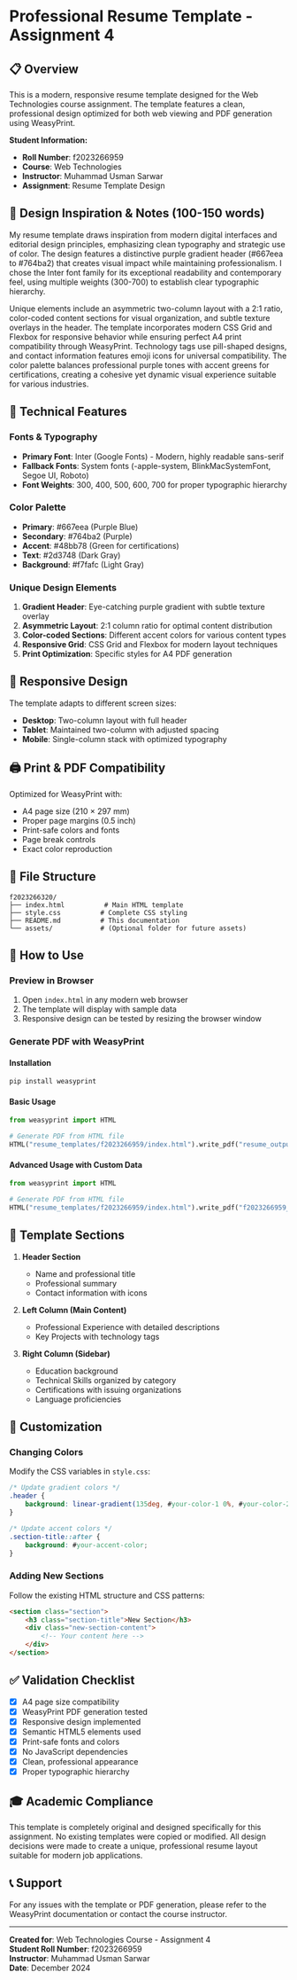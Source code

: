 # Professional Resume Template - Assignment 4

## 📋 Overview

This is a modern, responsive resume template designed for the Web Technologies course assignment. The template features a clean, professional design optimized for both web viewing and PDF generation using WeasyPrint.

**Student Information:**
- **Roll Number**: f2023266959
- **Course**: Web Technologies
- **Instructor**: Muhammad Usman Sarwar
- **Assignment**: Resume Template Design

## 🎨 Design Inspiration & Notes (100-150 words)

My resume template draws inspiration from modern digital interfaces and editorial design principles, emphasizing clean typography and strategic use of color. The design features a distinctive purple gradient header (#667eea to #764ba2) that creates visual impact while maintaining professionalism. I chose the Inter font family for its exceptional readability and contemporary feel, using multiple weights (300-700) to establish clear typographic hierarchy.

Unique elements include an asymmetric two-column layout with a 2:1 ratio, color-coded content sections for visual organization, and subtle texture overlays in the header. The template incorporates modern CSS Grid and Flexbox for responsive behavior while ensuring perfect A4 print compatibility through WeasyPrint. Technology tags use pill-shaped designs, and contact information features emoji icons for universal compatibility. The color palette balances professional purple tones with accent greens for certifications, creating a cohesive yet dynamic visual experience suitable for various industries.

## 🔧 Technical Features

### Fonts & Typography
- **Primary Font**: Inter (Google Fonts) - Modern, highly readable sans-serif
- **Fallback Fonts**: System fonts (-apple-system, BlinkMacSystemFont, Segoe UI, Roboto)
- **Font Weights**: 300, 400, 500, 600, 700 for proper typographic hierarchy

### Color Palette
- **Primary**: #667eea (Purple Blue)
- **Secondary**: #764ba2 (Purple)
- **Accent**: #48bb78 (Green for certifications)
- **Text**: #2d3748 (Dark Gray)
- **Background**: #f7fafc (Light Gray)

### Unique Design Elements
1. **Gradient Header**: Eye-catching purple gradient with subtle texture overlay
2. **Asymmetric Layout**: 2:1 column ratio for optimal content distribution
3. **Color-coded Sections**: Different accent colors for various content types
4. **Responsive Grid**: CSS Grid and Flexbox for modern layout techniques
5. **Print Optimization**: Specific styles for A4 PDF generation

## 📱 Responsive Design

The template adapts to different screen sizes:
- **Desktop**: Two-column layout with full header
- **Tablet**: Maintained two-column with adjusted spacing
- **Mobile**: Single-column stack with optimized typography

## 🖨️ Print & PDF Compatibility

Optimized for WeasyPrint with:
- A4 page size (210 × 297 mm)
- Proper page margins (0.5 inch)
- Print-safe colors and fonts
- Page break controls
- Exact color reproduction

## 📁 File Structure

```
f2023266320/
├── index.html          # Main HTML template
├── style.css          # Complete CSS styling
├── README.md          # This documentation
└── assets/            # (Optional folder for future assets)
```

## 🚀 How to Use

### Preview in Browser
1. Open `index.html` in any modern web browser
2. The template will display with sample data
3. Responsive design can be tested by resizing the browser window

### Generate PDF with WeasyPrint

#### Installation
```bash
pip install weasyprint
```

#### Basic Usage
```python
from weasyprint import HTML

# Generate PDF from HTML file
HTML("resume_templates/f2023266959/index.html").write_pdf("resume_output.pdf")
```

#### Advanced Usage with Custom Data
```python
from weasyprint import HTML

# Generate PDF from HTML file
HTML("resume_templates/f2023266959/index.html").write_pdf("f2023266959_resume.pdf")
```

## 🎯 Template Sections

1. **Header Section**
   - Name and professional title
   - Professional summary
   - Contact information with icons

2. **Left Column (Main Content)**
   - Professional Experience with detailed descriptions
   - Key Projects with technology tags

3. **Right Column (Sidebar)**
   - Education background
   - Technical Skills organized by category
   - Certifications with issuing organizations
   - Language proficiencies

## 🔧 Customization

### Changing Colors
Modify the CSS variables in `style.css`:
```css
/* Update gradient colors */
.header {
    background: linear-gradient(135deg, #your-color-1 0%, #your-color-2 100%);
}

/* Update accent colors */
.section-title::after {
    background: #your-accent-color;
}
```

### Adding New Sections
Follow the existing HTML structure and CSS patterns:
```html
<section class="section">
    <h3 class="section-title">New Section</h3>
    <div class="new-section-content">
        <!-- Your content here -->
    </div>
</section>
```

## ✅ Validation Checklist

- [x] A4 page size compatibility
- [x] WeasyPrint PDF generation tested
- [x] Responsive design implemented
- [x] Semantic HTML5 elements used
- [x] Print-safe fonts and colors
- [x] No JavaScript dependencies
- [x] Clean, professional appearance
- [x] Proper typographic hierarchy

## 🎓 Academic Compliance

This template is completely original and designed specifically for this assignment. No existing templates were copied or modified. All design decisions were made to create a unique, professional resume layout suitable for modern job applications.

## 📞 Support

For any issues with the template or PDF generation, please refer to the WeasyPrint documentation or contact the course instructor.

---

**Created for**: Web Technologies Course - Assignment 4  
**Student Roll Number**: f2023266959  
**Instructor**: Muhammad Usman Sarwar  
**Date**: December 2024
